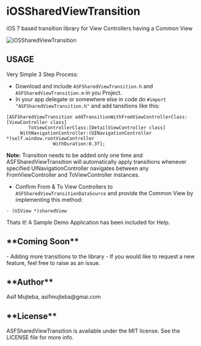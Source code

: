 iOSSharedViewTransition
=======================

iOS 7 based transition library for View Controllers having a Common View

![iOSSharedViewTransition](https://raw.githubusercontent.com/asifmujteba/iOSSharedViewTransition/master/sample.gif)

<h2>USAGE</h2>
Very Simple 3 Step Process:

- Download and include `ASFSharedViewTransition.h` and `ASFSharedViewTransition.m` in you Project.
- In your app delegate or somewhere else in code do `#import "ASFSharedViewTransition.h"` and add tansitions like this:
````
[ASFSharedViewTransition addTransitionWithFromViewControllerClass:[ViewController class]
        ToViewControllerClass:[DetailViewController class]
     WithNavigationController:(UINavigationController *)self.window.rootViewController
                 WithDuration:0.3f];
````

**Note:** Transition needs to be added only one time and ASFSharedViewTransition will automatically apply transitions whenever specified UINavigationController navigates between any FromViewController and ToViewController instances.

- Confirm From & To View Controllers to `ASFSharedViewTransitionDataSource` and provide the Common View by implementing this method:
````
- (UIView *)sharedView
````

Thats it! A Sample Demo Application has been included for Help.

<h2>**Coming Soon**</h2>
- Adding more transitions to the library
- If you would like to request a new feature, feel free to raise as an issue.

<h2>**Author**</h2>
Asif Mujteba, asifmujteba@gmai.com

<h2>**License**</h2>
ASFSharedViewTransition is available under the MIT license. See the LICENSE file for more info.

